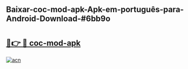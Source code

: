 ## Baixar-coc-mod-apk-Apk-em-português​-para-Android-Download-#6bb9o

# <h2><a href="https://ainizakaria.my?title=coc-mod-apk&ref=20M">🔗👉 🔴 coc-mod-apk</a></h2>

[![acn](https://github.com/user-attachments/assets/0f9c940e-d8b0-45ae-aac7-cd30a18b3e1c)](https://ainizakaria.my?title=coc-mod-apk&ref=20M)

